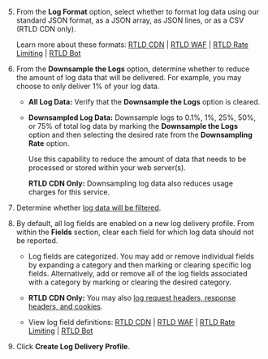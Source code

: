 5.  From the **Log Format** option, select whether to format log data using our standard JSON format, as a JSON array, as JSON lines, or as a CSV (RTLD CDN only).
    
    Learn more about these formats: [RTLD CDN](/guides/logs/rtld/log_fields_rtld_cdn) | [RTLD WAF](/guides/logs/rtld/log_fields_rtld_waf) | [RTLD Rate Limiting](/guides/logs/rtld/log_fields_rtld_rate_limiting) | [RTLD Bot](/guides/logs/rtld/log_fields_rtld_bot_manager)

    <a id="downsampling" />

6. From the **Downsample the Logs** option, determine whether to reduce the amount of log data that will be delivered. For example, you may choose to only deliver 1% of your log data.
    
    -   **All Log Data:** Verify that the **Downsample the Logs** option is cleared.
    -   **Downsampled Log Data:** Downsample logs to 0.1%, 1%, 25%, 50%, or 75% of total log data by marking the **Downsample the Logs** option and then selecting the desired rate from the **Downsampling Rate** option.

        <Callout type="tip">

          Use this capability to reduce the amount of data that needs to be processed or stored within your web server(s).  

        </Callout>

        <Callout type="info">

          **RTLD CDN Only:** Downsampling log data also reduces usage charges for this service.

        </Callout>

7.  Determine whether [log data will be filtered](/guides/logs/rtld/filtering_log_data).

8.  By default, all log fields are enabled on a new log delivery profile. From within the **Fields** section, clear each field for which log data should not be reported. 

    -   Log fields are categorized. You may add or remove individual fields by expanding a category and then marking or clearing specific log fields. Alternatively, add or remove all of the log fields associated with a category by marking or clearing the desired category.

    -   **RTLD CDN Only:** You may also [log request headers, response headers, and cookies](/guides/logs/rtld/custom_log_fields).

    -   View log field definitions: [RTLD CDN](/guides/logs/rtld/log_fields_rtld_cdn#logs-array) | [RTLD WAF](/guides/logs/rtld/log_fields_rtld_waf#logs-array) | [RTLD Rate Limiting](/guides/logs/rtld/log_fields_rtld_rate_limiting#logs-array) | [RTLD Bot](/guides/logs/rtld/log_fields_rtld_bot_manager#logs-array)

9.  Click **Create Log Delivery Profile**.